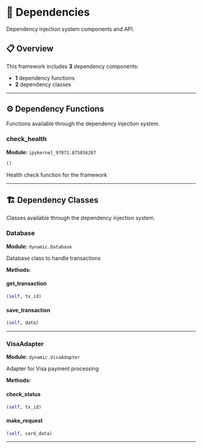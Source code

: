 # 🔌 Dependencies

Dependency injection system components and API.

## 📋 Overview

This framework includes **3** dependency components:

- **1** dependency functions
- **2** dependency classes

---

## ⚙️ Dependency Functions

Functions available through the dependency injection system.

### check_health

**Module:** `ipykernel_97871.875856287`

```python
()
```

Health check function for the framework

---

## 🏗️ Dependency Classes

Classes available through the dependency injection system.

### Database

**Module:** `dynamic.Database`

Database class to handle transactions

**Methods:**

#### get_transaction

```python
(self, tx_id)
```

#### save_transaction

```python
(self, data)
```

---

### VisaAdapter

**Module:** `dynamic.VisaAdapter`

Adapter for Visa payment processing

**Methods:**

#### check_status

```python
(self, tx_id)
```

#### make_request

```python
(self, card_data)
```

---
